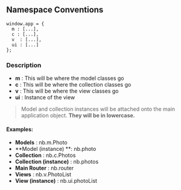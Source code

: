 ## Namespace Conventions ##

    window.app = {
      m : [...],
      c : [...],
      v  : [...],
      ui : [...]
    };

### Description
* **m** : This will be where the model classes go
* **c** : This will be where the collection classes go
* **v** : This will be where the view classes go
* **ui** : Instance of the view

> Model and collection instances will be attached onto the main application object. **They will be in lowercase.**

#### Examples:
* **Models** : nb.m.Photo
* **Model (instance) **: nb.photo
* **Collection** : nb.c.Photos
* **Collection (instance)** : nb.photos
* **Main Router** : nb.router
* **Views** : nb.v.PhotoList
* **View (instance)** : nb.ui.photoList